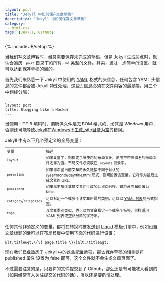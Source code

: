 ```yaml
---
layout: post
title: "Jekyll 中如何保存文章草稿"
description: "Jekyll 中如何保存文章草稿"
category:
 - html-css
tags: [Jekyll, Github]
---
```

{% include JB/setup %}

当我们写文章博客时，经常需要保存未完成的草稿，但是 [Jekyll][1] 生成站点时，默认会遍历 `_post` 目录下的所有 `.md` 类型的文件。其实，通过一点简单的设置，就可以达到保存草稿的目的。

首先我们来熟悉一下 Jekyll 中使用的 [YAML][2] 格式的头信息，任何包含 YAML 头信息的文件都会被 Jekyll 特殊处理，这些头信息必须在文件内容的最顶端，用三个中划线分隔：

    ---
    layout: post
    title: Blogging Like a Hacker
    ---

当使用 UTF-8 编码时，要确保文件是无 BOM 格式的，尤其是 Windows 用户，否则还可能导致[Jekyll在Windows下生成_site目录为空][3]的错误。

Jekyll 中有以下几个预定义的全局变量：

<table class="table" style="font-size:12px;">
<tbody>
<tr>
<td> 变量 </td>
		<td> 描述 </td>
	</tr>
<tr>
<td> <code>layout</code> </td>
		<td> 如果设置了，则指定了所使用的布局文件，使用不带后缀名的布局文件名作为值。布局文件必须放在<code>_layouts</code> 目录中。</td>
	</tr>
<tr>
<td> <code>permalink</code> </td>
		<td> 如果你希望当前文章的永久链接不同于默认的 /year/month/day/title.html 形式，则可设置该变量，它将作为最后生成文章的 <span class="caps">URL</span>。</td>
	</tr>
<tr>
<td> <code>published</code> </td>
		<td> 如果你不想让某篇文章在生成的站点中出现，可将此变量设置为 false。</td>
	</tr>
<tr>
<td> <code>category</code>/<code>categories</code> </td>
		<td>可以指定一个或多个该文章所属的类别，可以以  <a href="http://en.wikipedia.org/wiki/YAML#Lists" target="_blank">YAML 列表</a>的形式指定。</td>
	</tr>
<tr>
<td> <code>tags</code> </td>
		<td> 与文章类别类似，也可以为文章指定一个或多个标签，同样适用 <span class="caps">YAML</span> 列表或空格分隔的字符串。 </td>
	</tr>
</tbody>
</table>

任何其他非预定义的变量，都将在转换时被发送到 [Liquid][4] 模板引擎中，例如设置文章标题的话可以在布局模板中使用下面的代码进行设置：

    &lt;title&gt;\{\{ page.title \}\}&lt;/title&gt;

现在我们已经熟悉了 Jekyll 中的这些配置选项，那么保存草稿的话则是将 published 属性 设置为 false 即可，这个文件就不会生成文章页面了。

不过需要注意的是，只要你的文件提交到了 Github，那么还是有可能被人看到的（如果经常有人关注提交的代码的话），所以还是要酌情处理。


[1]: https://github.com/mojombo/jekyll
[2]: http://yaml.org/
[3]: http://44ux.com/blog/2012/10/10/invalid-byte-sequence-in-gbk/
[4]: http://liquidmarkup.org/



